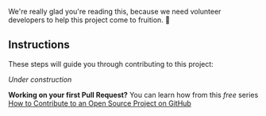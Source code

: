We're really glad you're reading this, because we need volunteer developers to help this project come to fruition. 👏

## Instructions

These steps will guide you through contributing to this project:

*Under construction*

**Working on your first Pull Request?** You can learn how from this *free* series [How to Contribute to an Open Source Project on GitHub](https://egghead.io/series/how-to-contribute-to-an-open-source-project-on-github)